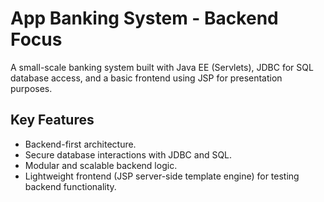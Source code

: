 # App Banking System - Backend Focus
A small-scale banking system built with Java EE (Servlets), JDBC for SQL database access, and a basic frontend using JSP for presentation purposes.

## Key Features
- Backend-first architecture.
- Secure database interactions with JDBC and SQL.
- Modular and scalable backend logic.
- Lightweight frontend (JSP server-side template engine) for testing backend functionality.
